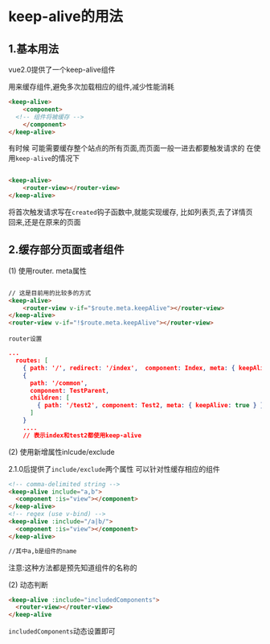 # keep-alive的用法

## 1.基本用法

vue2.0提供了一个keep-alive组件

用来缓存组件,避免多次加载相应的组件,减少性能消耗

```html
<keep-alive>
    <component>
  <!-- 组件将被缓存 -->
    </component>
</keep-alive>

```

有时候 可能需要缓存整个站点的所有页面,而页面一般一进去都要触发请求的
在使用`keep-alive`的情况下

```html

<keep-alive>
    <router-view></router-view>
</keep-alive>

```

将首次触发请求写在`created`钩子函数中,就能实现缓存,
比如列表页,去了详情页 回来,还是在原来的页面

## 2.缓存部分页面或者组件

(1) 使用router. meta属性

```html

// 这是目前用的比较多的方式
<keep-alive>
    <router-view v-if="$route.meta.keepAlive"></router-view>
</keep-alive>
<router-view v-if="!$route.meta.keepAlive"></router-view>

```

`router设置`

```json
... 
  routes: [
    { path: '/', redirect: '/index',  component: Index, meta: { keepAlive: true }},
    {
      path: '/common',
      component: TestParent,
      children: [
        { path: '/test2', component: Test2, meta: { keepAlive: true } } 
      ]
    }
    ....
    // 表示index和test2都使用keep-alive
```

(2) 使用新增属性inlcude/exclude

2.1.0后提供了`include/exclude`两个属性 可以针对性缓存相应的组件

```html
<!-- comma-delimited string -->
<keep-alive include="a,b">
  <component :is="view"></component>
</keep-alive>
<!-- regex (use v-bind) -->
<keep-alive :include="/a|b/">
  <component :is="view"></component>
</keep-alive>

//其中a,b是组件的name
```

注意:这种方法都是预先知道组件的名称的

(2) 动态判断

```html
<keep-alive :include="includedComponents">
  <router-view></router-view>
</keep-alive
```

`includedComponents`动态设置即可